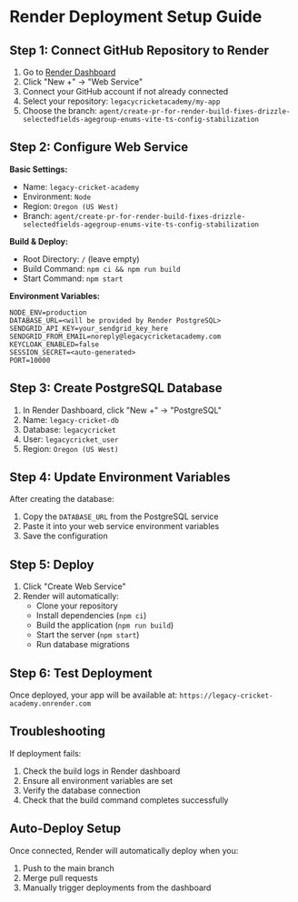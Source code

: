 # Render Deployment Setup Guide

## Step 1: Connect GitHub Repository to Render

1. Go to [Render Dashboard](https://dashboard.render.com/)
2. Click "New +" → "Web Service"
3. Connect your GitHub account if not already connected
4. Select your repository: `legacycricketacademy/my-app`
5. Choose the branch: `agent/create-pr-for-render-build-fixes-drizzle-selectedfields-agegroup-enums-vite-ts-config-stabilization`

## Step 2: Configure Web Service

**Basic Settings:**
- Name: `legacy-cricket-academy`
- Environment: `Node`
- Region: `Oregon (US West)`
- Branch: `agent/create-pr-for-render-build-fixes-drizzle-selectedfields-agegroup-enums-vite-ts-config-stabilization`

**Build & Deploy:**
- Root Directory: `/` (leave empty)
- Build Command: `npm ci && npm run build`
- Start Command: `npm start`

**Environment Variables:**
```
NODE_ENV=production
DATABASE_URL=<will be provided by Render PostgreSQL>
SENDGRID_API_KEY=your_sendgrid_key_here
SENDGRID_FROM_EMAIL=noreply@legacycricketacademy.com
KEYCLOAK_ENABLED=false
SESSION_SECRET=<auto-generated>
PORT=10000
```

## Step 3: Create PostgreSQL Database

1. In Render Dashboard, click "New +" → "PostgreSQL"
2. Name: `legacy-cricket-db`
3. Database: `legacycricket`
4. User: `legacycricket_user`
5. Region: `Oregon (US West)`

## Step 4: Update Environment Variables

After creating the database:
1. Copy the `DATABASE_URL` from the PostgreSQL service
2. Paste it into your web service environment variables
3. Save the configuration

## Step 5: Deploy

1. Click "Create Web Service"
2. Render will automatically:
   - Clone your repository
   - Install dependencies (`npm ci`)
   - Build the application (`npm run build`)
   - Start the server (`npm start`)
   - Run database migrations

## Step 6: Test Deployment

Once deployed, your app will be available at:
`https://legacy-cricket-academy.onrender.com`

## Troubleshooting

If deployment fails:
1. Check the build logs in Render dashboard
2. Ensure all environment variables are set
3. Verify the database connection
4. Check that the build command completes successfully

## Auto-Deploy Setup

Once connected, Render will automatically deploy when you:
1. Push to the main branch
2. Merge pull requests
3. Manually trigger deployments from the dashboard
